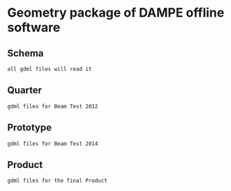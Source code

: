 
#   Geometry package of DAMPE offline software

##   Schema

    all gdml files will read it

##   Quarter

    gdml files for Beam Test 2012

##   Prototype

    gdml files for Beam Test 2014

##   Product

    gdml files for the final Product

